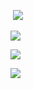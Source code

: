 

​	![](https://pic.imgdb.cn/item/5e48b00548b86553eec493bc.jpg)



![](https://pic.imgdb.cn/item/5e48a3cb48b86553eebf8295.jpg)

![](https://youpaiyun.zongqilive.cn/superbed/2020/02/16/5e48a3df48b86553eebf9572.jpg)

![](https://youpaiyun.zongqilive.cn/superbed/2020/02/16/5e48a40348b86553eebfaf4d.jpg)

